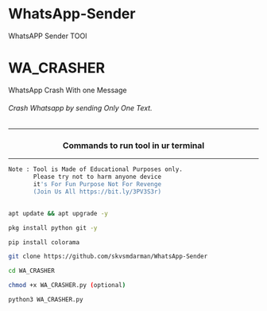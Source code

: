 # WhatsApp-Sender
WhatsAPP Sender TOOl

# WA_CRASHER
WhatsApp Crash With one  Message

###### Crash Whatsapp by  sending Only One Text.
***
### <p align="center">Commands to run tool in ur terminal
***

```bash
Note : Tool is Made of Educational Purposes only.
       Please try not to harm anyone device 
       it's For Fun Purpose Not For Revenge
       (Join Us All https://bit.ly/3PV3S3r)
   
```



```bash
apt update && apt upgrade -y
```
```bash
pkg install python git -y
```
```bash
pip install colorama
```
```bash
git clone https://github.com/skvsmdarman/WhatsApp-Sender
```
```bash
cd WA_CRASHER
```
```bash
chmod +x WA_CRASHER.py (optional)
```
```bash
python3 WA_CRASHER.py
```

